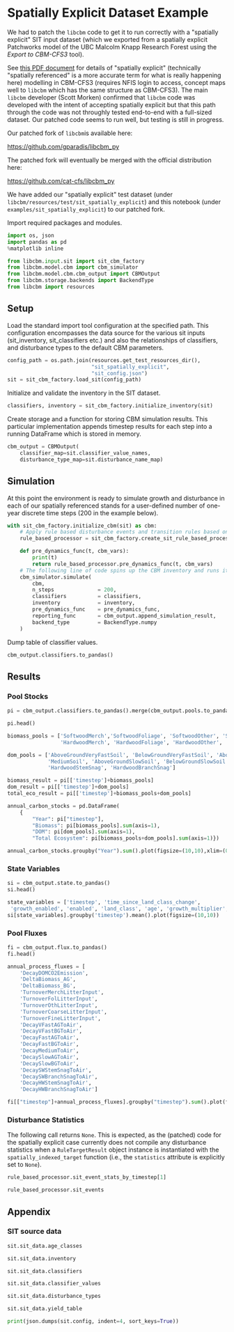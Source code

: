 # Spatially Explicit Dataset Example

We had to patch the `libcbm` code to get it to run correctly with a "spatially explicit" SIT input dataset (which we exported from a spatially explicit Patchworks model of the UBC Malcolm Knapp Research Forest using the _Export to CBM-CFS3_ tool).


See [this PDF document](https://carbon.nfis.org/cbm/downloadFile.action?file_id=1745) for details of "spatially explicit" (technically "spatially referenced" is a more accurate term for what is really happening here) modelling in CBM-CFS3 (requires NFIS login to access, concept maps well to `libcbm` which has the same structure as CBM-CFS3). The main `libcbm` developer (Scott Morken) confirmed that `libcbm` code was developed with the intent of accepting spatially explicit but that this path through the code was not throughly tested end-to-end with a full-sized dataset. Our patched code seems to run well, but testing is still in progress.

Our patched fork of `libcbm`is available here:

https://github.com/gparadis/libcbm_py

The patched fork will eventually be merged with the official distribution here:

https://github.com/cat-cfs/libcbm_py

We have added our "spatially explicit" test dataset (under `libcbm/resources/test/sit_spatially_explicit`) and this notebook (under `examples/sit_spatially_explicit`) to our patched fork.

Import required packages and modules.


```python
import os, json
import pandas as pd
%matplotlib inline
```


```python
from libcbm.input.sit import sit_cbm_factory
from libcbm.model.cbm import cbm_simulator
from libcbm.model.cbm.cbm_output import CBMOutput
from libcbm.storage.backends import BackendType
from libcbm import resources
```

## Setup
Load the standard import tool configuration at the specified path.  This configuration encompasses the data source for the various sit inputs (sit_inventory, sit_classifiers etc.) and also the relationships of classifiers, and disturbance types to the default CBM parameters.


```python
config_path = os.path.join(resources.get_test_resources_dir(),
                           "sit_spatially_explicit",
                           "sit_config.json")
sit = sit_cbm_factory.load_sit(config_path)
```

Initialize and validate the inventory in the SIT dataset.


```python
classifiers, inventory = sit_cbm_factory.initialize_inventory(sit)
```

Create storage and a function for storing CBM simulation results.  This particular implementation appends timestep results for each step into a running DataFrame which is stored in memory.


```python
cbm_output = CBMOutput(
    classifier_map=sit.classifier_value_names,
    disturbance_type_map=sit.disturbance_name_map)
```

## Simulation

At this point the environment is ready to simulate growth and disturbance in each of our spatially referenced stands for a user-defined number of one-year discrete time steps (200 in the example below).


```python
with sit_cbm_factory.initialize_cbm(sit) as cbm:
    # Apply rule based disturbance events and transition rules based on the SIT input
    rule_based_processor = sit_cbm_factory.create_sit_rule_based_processor(sit, cbm)

    def pre_dynamics_func(t, cbm_vars):
        print(t)
        return rule_based_processor.pre_dynamics_func(t, cbm_vars)
    # The following line of code spins up the CBM inventory and runs it through 200 timesteps.
    cbm_simulator.simulate(
        cbm,
        n_steps              = 200,
        classifiers          = classifiers,
        inventory            = inventory,
        pre_dynamics_func    = pre_dynamics_func,
        reporting_func       = cbm_output.append_simulation_result,
        backend_type         = BackendType.numpy
    )
```

Dump table of classifier values.


```python
cbm_output.classifiers.to_pandas()
```
## Results

### Pool Stocks


```python
pi = cbm_output.classifiers.to_pandas().merge(cbm_output.pools.to_pandas(), left_on=["identifier", "timestep"], right_on=["identifier", "timestep"])
```


```python
pi.head()
```
```python
biomass_pools = ['SoftwoodMerch','SoftwoodFoliage', 'SoftwoodOther', 'SoftwoodCoarseRoots', 'SoftwoodFineRoots',
                 'HardwoodMerch', 'HardwoodFoliage', 'HardwoodOther', 'HardwoodCoarseRoots', 'HardwoodFineRoots']

dom_pools = ['AboveGroundVeryFastSoil', 'BelowGroundVeryFastSoil', 'AboveGroundFastSoil', 'BelowGroundFastSoil',
             'MediumSoil', 'AboveGroundSlowSoil', 'BelowGroundSlowSoil', 'SoftwoodStemSnag', 'SoftwoodBranchSnag',
             'HardwoodStemSnag', 'HardwoodBranchSnag']

biomass_result = pi[['timestep']+biomass_pools]
dom_result = pi[['timestep']+dom_pools]
total_eco_result = pi[['timestep']+biomass_pools+dom_pools]

annual_carbon_stocks = pd.DataFrame(
    {
        "Year": pi["timestep"],
        "Biomass": pi[biomass_pools].sum(axis=1),
        "DOM": pi[dom_pools].sum(axis=1),
        "Total Ecosystem": pi[biomass_pools+dom_pools].sum(axis=1)})

annual_carbon_stocks.groupby("Year").sum().plot(figsize=(10,10),xlim=(0,200),ylim=(0,5.4e6))

```
### State Variables


```python
si = cbm_output.state.to_pandas()
si.head()
```
```python
state_variables = ['timestep', 'time_since_land_class_change',
 'growth_enabled', 'enabled', 'land_class', 'age', 'growth_multiplier', 'regeneration_delay']
si[state_variables].groupby('timestep').mean().plot(figsize=(10,10))
```
### Pool Fluxes


```python
fi = cbm_output.flux.to_pandas()
fi.head()
```
```python
annual_process_fluxes = [
    'DecayDOMCO2Emission',
    'DeltaBiomass_AG',
    'DeltaBiomass_BG',
    'TurnoverMerchLitterInput',
    'TurnoverFolLitterInput',
    'TurnoverOthLitterInput',
    'TurnoverCoarseLitterInput',
    'TurnoverFineLitterInput',
    'DecayVFastAGToAir',
    'DecayVFastBGToAir',
    'DecayFastAGToAir',
    'DecayFastBGToAir',
    'DecayMediumToAir',
    'DecaySlowAGToAir',
    'DecaySlowBGToAir',
    'DecaySWStemSnagToAir',
    'DecaySWBranchSnagToAir',
    'DecayHWStemSnagToAir',
    'DecayHWBranchSnagToAir']
```


```python
fi[["timestep"]+annual_process_fluxes].groupby("timestep").sum().plot(figsize=(15,10))
```
### Disturbance Statistics

The following call returns `None`. This is expected, as the (patched) code for the spatially explicit case currently does not compile any disturbance statistics when a `RuleTargetResult` object instance is instantiated with the `spatially_indexed_target` function (i.e., the `statistics` attribute is explicitly set to `None`).


```python
rule_based_processor.sit_event_stats_by_timestep[1]
```


```python
rule_based_processor.sit_events
```
## Appendix

### SIT source data


```python
sit.sit_data.age_classes
```
```python
sit.sit_data.inventory
```
```python
sit.sit_data.classifiers
```
```python
sit.sit_data.classifier_values
```
```python
sit.sit_data.disturbance_types
```
```python
sit.sit_data.yield_table
```
```python
print(json.dumps(sit.config, indent=4, sort_keys=True))
```
